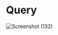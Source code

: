# Query
![Screenshot (132)](https://github.com/Ameesha0/Query/assets/113939770/8f910d7e-f704-43d5-b456-83ffeb22eadf)
